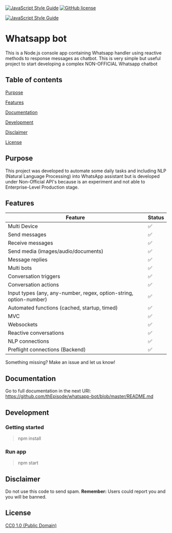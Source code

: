 [![JavaScript Style Guide](https://img.shields.io/badge/code_style-standard-brightgreen.svg)](https://standardjs.com)
[![GitHub license](https://img.shields.io/github/license/thepisode/whatsapp-bot.svg)](https://github.com/thepisode/whatsapp-bot/blob/master/LICENSE) 

[![JavaScript Style Guide](https://cdn.rawgit.com/standard/standard/master/badge.svg)](https://github.com/standard/standard)

# Whatsapp bot

This is a Node.js console app containing Whatsapp handler using reactive methods to response messages as chatbot. This is very simple but useful project to start developing a complex NON-OFFICIAL Whatsapp chatbot

## Table of contents
[Purpose](https://github.com/thEpisode/whatsapp-bot#purpose)

[Features](https://github.com/thEpisode/whatsapp-bot#purpose)

[Documentation](https://github.com/thEpisode/whatsapp-bot#documentation)

[Development](https://github.com/thEpisode/whatsapp-bot#purpose)

[Disclaimer](https://github.com/thEpisode/whatsapp-bot#purpose)

[License](https://github.com/thEpisode/whatsapp-bot#purpose)

## Purpose

This project was developed to automate some daily tasks and including NLP (Natural Language Processing) into WhatsApp assistant but is developed under Non-Official API's because is an experiment and not able to Enterprise-Level Production stage.

## Features

| Feature  | Status |
| ------------- | ------------- |
| Multi Device  | ✅  |
| Send messages  | ✅  |
| Receive messages  | ✅  |
| Send media (images/audio/documents)  | ✅  |
| Message replies | ✅ |
| Multi bots | ✅ |
| Conversation triggers | ✅ |
| Conversation actions | ✅ |
| Input types (any, any-number, regex, option-string, option-number) | ✅ |
| Automated functions (cached, startup, timed) | ✅ |
| MVC | ✅ |
| Websockets | ✅ |
| Reactive conversations | ✅ |
| NLP connections | ✅ |
| Preflight connections (Backend) | ✅ |

Something missing? Make an issue and let us know!

## Documentation

Go to full documentation in the next URI: https://github.com/thEpisode/whatsapp-bot/blob/master/README.md

## Development

### Getting started

> npm install

### Run app

> npm start

## Disclaimer

Do not use this code to send spam. **Remember:** Users could report you and you will be banned.

## License

[CC0 1.0 (Public Domain)](LICENSE.md)
